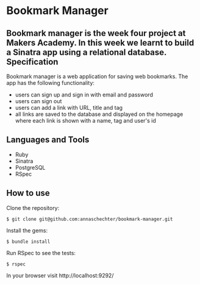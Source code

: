 Bookmark Manager
======================
Bookmark manager is the week four project at Makers Academy. In this week we learnt to build a Sinatra app using a relational database.
Specification
-------------
Bookmark manager is a web application for saving web bookmarks. The app has the following functionality:
* users can sign up and sign in with email and password 
* users can sign out
* users can add a link with URL, title and tag
* all links are saved to the database and displayed on the homepage where each link is shown with a name, tag and user's id

Languages and Tools
-------------------
* Ruby
* Sinatra
* PostgreSQL
* RSpec

How to use
----------
Clone the repository:
```
$ git clone git@github.com:annaschechter/bookmark-manager.git
```
Install the gems:
```
$ bundle install
```
Run RSpec to see the tests:
```
$ rspec
```
In your browser visit http://localhost:9292/
